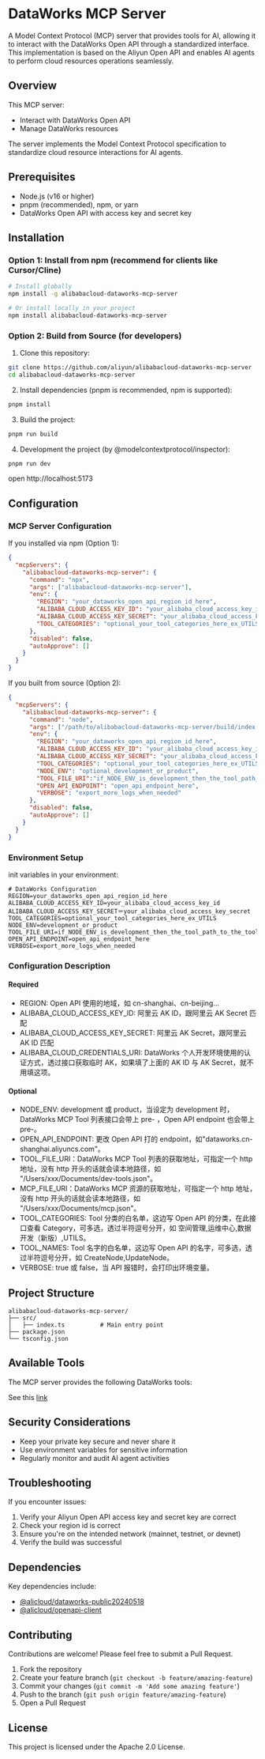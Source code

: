 # DataWorks MCP Server

A Model Context Protocol (MCP) server that provides tools for AI, allowing it to interact with the DataWorks Open API through a standardized interface. This implementation is based on the Aliyun Open API and enables AI agents to perform cloud resources operations seamlessly.

## Overview

This MCP server:

* Interact with DataWorks Open API
* Manage DataWorks resources

The server implements the Model Context Protocol specification to standardize cloud resource interactions for AI agents.

## Prerequisites

* Node.js (v16 or higher)
* pnpm (recommended), npm, or yarn
* DataWorks Open API with access key and secret key

## Installation

### Option 1: Install from npm (recommend for clients like Cursor/Cline)

```bash
# Install globally
npm install -g alibabacloud-dataworks-mcp-server

# Or install locally in your project
npm install alibabacloud-dataworks-mcp-server
```

### Option 2: Build from Source (for developers)

1. Clone this repository:
```bash
git clone https://github.com/aliyun/alibabacloud-dataworks-mcp-server
cd alibabacloud-dataworks-mcp-server
```

2. Install dependencies (pnpm is recommended, npm is supported):
```bash
pnpm install
```

3. Build the project:
```bash
pnpm run build
```

4. Development the project (by @modelcontextprotocol/inspector):
```bash
pnpm run dev
```
open http://localhost:5173

## Configuration

### MCP Server Configuration

If you installed via npm (Option 1):
```json
{
  "mcpServers": {
    "alibabacloud-dataworks-mcp-server": {
      "command": "npx",
      "args": ["alibabacloud-dataworks-mcp-server"],
      "env": {
        "REGION": "your_dataworks_open_api_region_id_here",
        "ALIBABA_CLOUD_ACCESS_KEY_ID": "your_alibaba_cloud_access_key_id",
        "ALIBABA_CLOUD_ACCESS_KEY_SECRET": "your_alibaba_cloud_access_key_secret",
        "TOOL_CATEGORIES": "optional_your_tool_categories_here_ex_UTILS"
      },
      "disabled": false,
      "autoApprove": []
    }
  }
}
```

If you built from source (Option 2):
```json
{
  "mcpServers": {
    "alibabacloud-dataworks-mcp-server": {
      "command": "node",
      "args": ["/path/to/alibabacloud-dataworks-mcp-server/build/index.js"],
      "env": {
        "REGION": "your_dataworks_open_api_region_id_here",
        "ALIBABA_CLOUD_ACCESS_KEY_ID": "your_alibaba_cloud_access_key_id",
        "ALIBABA_CLOUD_ACCESS_KEY_SECRET": "your_alibaba_cloud_access_key_secret",
        "TOOL_CATEGORIES": "optional_your_tool_categories_here_ex_UTILS",
        "NODE_ENV": "optional_development_or_product",
        "TOOL_FILE_URI":"if_NODE_ENV_is_development_then_the_tool_path_to_the_tool_file_uri",
        "OPEN_API_ENDPOINT": "open_api_endpoint_here",
        "VERBOSE": "export_more_logs_when_needed"
      },
      "disabled": false,
      "autoApprove": []
    }
  }
}
```

### Environment Setup

init variables in your environment:

```env
# DataWorks Configuration
REGION=your_dataworks_open_api_region_id_here
ALIBABA_CLOUD_ACCESS_KEY_ID=your_alibaba_cloud_access_key_id
ALIBABA_CLOUD_ACCESS_KEY_SECRET＝your_alibaba_cloud_access_key_secret
TOOL_CATEGORIES=optional_your_tool_categories_here_ex_UTILS
NODE_ENV=development_or_product
TOOL_FILE_URI=if_NODE_ENV_is_development_then_the_tool_path_to_the_tool_file_uri
OPEN_API_ENDPOINT=open_api_endpoint_here
VERBOSE=export_more_logs_when_needed
```

### Configuration Description
#### Required
- REGION: Open API 使用的地域，如 cn-shanghai、cn-beijing...
- ALIBABA_CLOUD_ACCESS_KEY_ID: 阿里云 AK ID，跟阿里云 AK Secret 匹配
- ALIBABA_CLOUD_ACCESS_KEY_SECRET: 阿里云 AK Secret，跟阿里云 AK ID 匹配
- ALIBABA_CLOUD_CREDENTIALS_URI: DataWorks 个人开发环境使用的认证方式，透过接口获取临时 AK，如果填了上面的 AK ID 与 AK Secret，就不用填这项。

#### Optional
- NODE_ENV: development 或 product，当设定为 development 时，DataWorks MCP Tool 列表接口会带上 pre- ，Open API endpoint 也会带上 pre-。
- OPEN_API_ENDPOINT: 更改 Open API 打的 endpoint，如"dataworks.cn-shanghai.aliyuncs.com"。
- TOOL_FILE_URI：DataWorks MCP Tool 列表的获取地址，可指定一个 http 地址，没有 http 开头的话就会读本地路径，如 "/Users/xxx/Documents/dev-tools.json"。
- MCP_FILE_URI：DataWorks MCP 资源的获取地址，可指定一个 http 地址，没有 http 开头的话就会读本地路径，如 "/Users/xxx/Documents/mcp.json"。
- TOOL_CATEGORIES: Tool 分类的白名单，这边写 Open API 的分类，在此接口查看 Category，可多选，透过半符逗号分开，如 空间管理,运维中心,数据开发（新版）,UTILS。
- TOOL_NAMES: Tool 名字的白名单，这边写 Open API 的名字，可多选，透过半符逗号分开，如 CreateNode,UpdateNode。
- VERBOSE: true 或 false，当 API 报错时，会打印出环境变量。

## Project Structure

```
alibabacloud-dataworks-mcp-server/
├── src/
│   ├── index.ts          # Main entry point
├── package.json
└── tsconfig.json
```

## Available Tools

The MCP server provides the following DataWorks tools:

See this [link](https://dataworks.data.aliyun.com/dw-pop-mcptools)

## Security Considerations

* Keep your private key secure and never share it
* Use environment variables for sensitive information
* Regularly monitor and audit AI agent activities

## Troubleshooting

If you encounter issues:

1. Verify your Aliyun Open API access key and secret key are correct
2. Check your region id is correct
3. Ensure you're on the intended network (mainnet, testnet, or devnet)
4. Verify the build was successful

## Dependencies

Key dependencies include:
* [@alicloud/dataworks-public20240518](https://github.com/alibabacloud-sdk-swift/dataworks-public-20240518)
* [@alicloud/openapi-client](https://github.com/aliyun/darabonba-openapi)

## Contributing

Contributions are welcome! Please feel free to submit a Pull Request.

1. Fork the repository
2. Create your feature branch (`git checkout -b feature/amazing-feature`)
3. Commit your changes (`git commit -m 'Add some amazing feature'`)
4. Push to the branch (`git push origin feature/amazing-feature`)
5. Open a Pull Request

## License

This project is licensed under the Apache 2.0 License.
